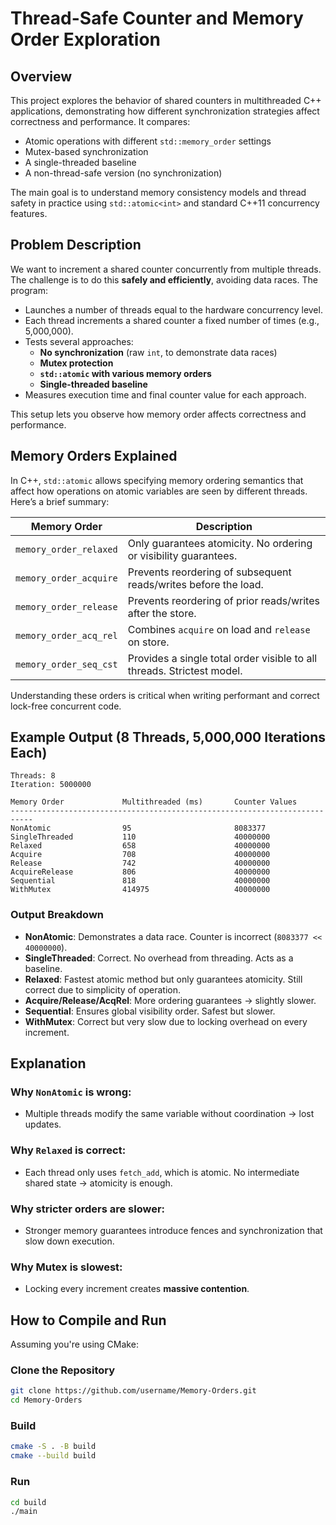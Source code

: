 # Thread-Safe Counter and Memory Order Exploration

## Overview
This project explores the behavior of shared counters in multithreaded C++ applications, demonstrating how different synchronization strategies affect correctness and performance. It compares:

- Atomic operations with different `std::memory_order` settings
- Mutex-based synchronization
- A single-threaded baseline
- A non-thread-safe version (no synchronization)

The main goal is to understand memory consistency models and thread safety in practice using `std::atomic<int>` and standard C++11 concurrency features.

## Problem Description
We want to increment a shared counter concurrently from multiple threads. The challenge is to do this **safely and efficiently**, avoiding data races. The program:

- Launches a number of threads equal to the hardware concurrency level.
- Each thread increments a shared counter a fixed number of times (e.g., 5,000,000).
- Tests several approaches:
  - **No synchronization** (raw `int`, to demonstrate data races)
  - **Mutex protection**
  - **`std::atomic` with various memory orders**
  - **Single-threaded baseline**
- Measures execution time and final counter value for each approach.

This setup lets you observe how memory order affects correctness and performance.

## Memory Orders Explained
In C++, `std::atomic` allows specifying memory ordering semantics that affect how operations on atomic variables are seen by different threads. Here’s a brief summary:

| Memory Order       | Description                                                                 |
|--------------------|-----------------------------------------------------------------------------|
| `memory_order_relaxed`     | Only guarantees atomicity. No ordering or visibility guarantees.       |
| `memory_order_acquire`     | Prevents reordering of subsequent reads/writes before the load.        |
| `memory_order_release`     | Prevents reordering of prior reads/writes after the store.             |
| `memory_order_acq_rel`     | Combines `acquire` on load and `release` on store.                     |
| `memory_order_seq_cst`     | Provides a single total order visible to all threads. Strictest model. |

Understanding these orders is critical when writing performant and correct lock-free concurrent code.

## Example Output (8 Threads, 5,000,000 Iterations Each)
```
Threads: 8
Iteration: 5000000

Memory Order             Multithreaded (ms)       Counter Values
---------------------------------------------------------------------------
NonAtomic                95                       8083377
SingleThreaded           110                      40000000
Relaxed                  658                      40000000
Acquire                  708                      40000000
Release                  742                      40000000
AcquireRelease           806                      40000000
Sequential               818                      40000000
WithMutex                414975                   40000000
```

### Output Breakdown
- **NonAtomic**: Demonstrates a data race. Counter is incorrect (`8083377 << 40000000`).
- **SingleThreaded**: Correct. No overhead from threading. Acts as a baseline.
- **Relaxed**: Fastest atomic method but only guarantees atomicity. Still correct due to simplicity of operation.
- **Acquire/Release/AcqRel**: More ordering guarantees → slightly slower.
- **Sequential**: Ensures global visibility order. Safest but slower.
- **WithMutex**: Correct but very slow due to locking overhead on every increment.

## Explanation
### Why `NonAtomic` is wrong:
- Multiple threads modify the same variable without coordination → lost updates.

### Why `Relaxed` is correct:
- Each thread only uses `fetch_add`, which is atomic. No intermediate shared state → atomicity is enough.

### Why stricter orders are slower:
- Stronger memory guarantees introduce fences and synchronization that slow down execution.

### Why Mutex is slowest:
- Locking every increment creates **massive contention**.

## How to Compile and Run
Assuming you're using CMake:

### Clone the Repository
```bash
git clone https://github.com/username/Memory-Orders.git
cd Memory-Orders
```

### Build
```bash
cmake -S . -B build
cmake --build build
```

### Run
```bash
cd build
./main
```
